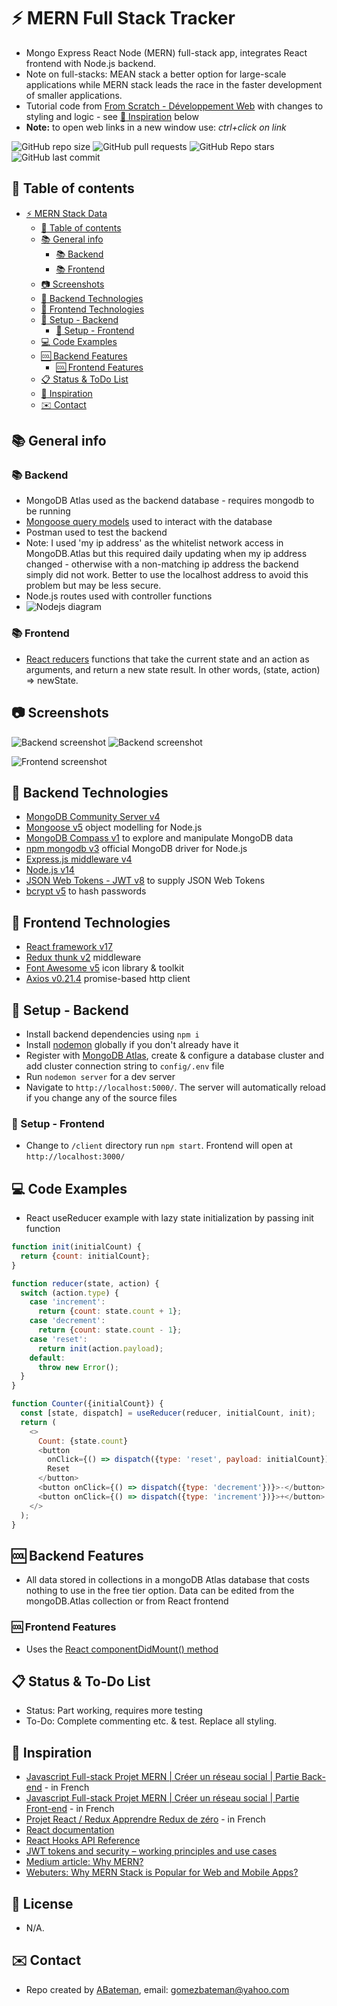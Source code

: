 # :zap: MERN Full Stack Tracker

* Mongo Express React Node (MERN) full-stack app, integrates React frontend with Node.js backend.
* Note on full-stacks: MEAN stack a better option for large-scale applications while MERN stack leads the race in the faster development of smaller applications.
* Tutorial code from [From Scratch - Développement Web](https://www.youtube.com/channel/UCHGLV13U7YRbjrKpqfbtyYg) with changes to styling and logic - see [:clap: Inspiration](#clap-inspiration) below
* **Note:** to open web links in a new window use: _ctrl+click on link_

![GitHub repo size](https://img.shields.io/github/repo-size/AndrewJBateman/mern-stack-data?style=plastic)
![GitHub pull requests](https://img.shields.io/github/issues-pr/AndrewJBateman/mern-stack-data?style=plastic)
![GitHub Repo stars](https://img.shields.io/github/stars/AndrewJBateman/mern-stack-data?style=plastic)
![GitHub last commit](https://img.shields.io/github/last-commit/AndrewJBateman/mern-stack-data?style=plastic)

## :page_facing_up: Table of contents

* [:zap: MERN Stack Data](#zap-mern-stack-data)
  * [:page_facing_up: Table of contents](#page_facing_up-table-of-contents)
  * [:books: General info](#books-general-info)
    * [:books: Backend](#books-backend)
    * [:books: Frontend](#books-frontend)
  * [:camera: Screenshots](#camera-screenshots)
  * [:signal_strength: Backend Technologies](#signal_strength-backend-technologies)
  * [:signal_strength: Frontend Technologies](#signal_strength-frontend-technologies)
  * [:floppy_disk: Setup - Backend](#floppy_disk-setup---backend)
    * [:floppy_disk: Setup - Frontend](#floppy_disk-setup---frontend)
  * [:computer: Code Examples](#computer-code-examples)
  * [:cool: Backend Features](#cool-backend-features)
    * [:cool: Frontend Features](#cool-frontend-featurres)
  * [:clipboard: Status & ToDo List](#clipboard-status-and-todo-list)
  * [:clap: Inspiration](#clap-inspiration)
  * [:envelope: Contact](#envelope-contact)

## :books: General info

### :books: Backend

* MongoDB Atlas used as the backend database - requires mongodb to be running
* [Mongoose query models](https://mongoosejs.com/docs/queries.html) used to interact with the database
* Postman used to test the backend
* Note: I used 'my ip address' as the whitelist network access in MongoDB.Atlas but this required daily updating when my ip address changed - otherwise with a non-matching ip address the backend simply did not work. Better to use the localhost address to avoid this problem but may be less secure.
* Node.js routes used with controller functions
* ![Nodejs diagram](./img/diagram.png)

### :books: Frontend

* [React reducers](https://reactjs.org/docs/hooks-reference.html) functions that take the current state and an action as arguments, and return a new state result. In other words, (state, action) => newState.

## :camera: Screenshots

![Backend screenshot](./img/mongodb.png)
![Backend screenshot](./img/postman.png)

![Frontend screenshot](./img/list.png)

## :signal_strength: Backend Technologies

* [MongoDB Community Server v4](https://www.mongodb.com/download-center/community)
* [Mongoose v5](https://mongoosejs.com/) object modelling for Node.js
* [MongoDB Compass v1](https://www.mongodb.com/es/products/compass) to explore and manipulate MongoDB data
* [npm mongodb v3](https://www.npmjs.com/package/mongodb) official MongoDB driver for Node.js
* [Express.js middleware v4](https://expressjs.com/)
* [Node.js v14](https://nodejs.org/es/)
* [JSON Web Tokens - JWT v8](https://www.npmjs.com/package/jsonwebtoken) to supply JSON Web Tokens
* [bcrypt v5](https://www.npmjs.com/package/bcrypt) to hash passwords

## :signal_strength: Frontend Technologies

* [React framework v17](https://reactjs.org/)
* [Redux thunk v2](https://www.npmjs.com/package/redux-thunk) middleware
* [Font Awesome v5](https://fontawesome.com/) icon library & toolkit
* [Axios v0.21.4](https://www.npmjs.com/package/axios) promise-based http client

## :floppy_disk: Setup - Backend

* Install backend dependencies using `npm i`
* Install [nodemon](https://www.npmjs.com/package/nodemon) globally if you don't already have it
* Register with [MongoDB Atlas](www.mongodb.com), create & configure a database cluster and add cluster connection string to `config/.env` file
* Run `nodemon server` for a dev server
* Navigate to `http://localhost:5000/`. The server will automatically reload if you change any of the source files

### :floppy_disk: Setup - Frontend

* Change to `/client` directory run `npm start`. Frontend will open at `http://localhost:3000/`

## :computer: Code Examples

* React useReducer example with lazy state initialization by passing init function

```javascript
function init(initialCount) {
  return {count: initialCount};
}

function reducer(state, action) {
  switch (action.type) {
    case 'increment':
      return {count: state.count + 1};
    case 'decrement':
      return {count: state.count - 1};
    case 'reset':
      return init(action.payload);
    default:
      throw new Error();
  }
}

function Counter({initialCount}) {
  const [state, dispatch] = useReducer(reducer, initialCount, init);
  return (
    <>
      Count: {state.count}
      <button
        onClick={() => dispatch({type: 'reset', payload: initialCount})}>
        Reset
      </button>
      <button onClick={() => dispatch({type: 'decrement'})}>-</button>
      <button onClick={() => dispatch({type: 'increment'})}>+</button>
    </>
  );
}

```

## :cool: Backend Features

* All data stored in collections in a mongoDB Atlas database that costs nothing to use in the free tier option. Data can be edited from the mongoDB.Atlas collection or from React frontend

### :cool: Frontend Features

* Uses the [React componentDidMount() method](https://reactjs.org/docs/state-and-lifecycle.html)

## :clipboard: Status & To-Do List

* Status: Part working, requires more testing
* To-Do: Complete commenting etc. & test. Replace all styling.

## :clap: Inspiration

* [Javascript Full-stack Projet MERN | Créer un réseau social | Partie Back-end](https://www.youtube.com/watch?v=SUPDFHuvhRc&list=PLEiMYEzpB4QsZIxBeWo9T1fCnii0XHfHP) - in French
* [Javascript Full-stack Projet MERN | Créer un réseau social | Partie Front-end](https://www.youtube.com/watch?v=ghdRD3pt8rg&list=PLEiMYEzpB4QsZIxBeWo9T1fCnii0XHfHP&index=2) - in French
* [Projet React / Redux Apprendre Redux de zéro](https://www.youtube.com/watch?v=1r6-WjzDgbM&list=PLEiMYEzpB4QsZIxBeWo9T1fCnii0XHfHP&index=3) - in French
* [React documentation](https://reactjs.org/docs/getting-started.html)
* [React Hooks API Reference](https://reactjs.org/docs/hooks-reference.html#useeffect)
* [JWT tokens and security – working principles and use cases](https://www.vaadata.com/blog/jwt-tokens-and-security-working-principles-and-use-cases/)
* [Medium article: Why MERN?](https://medium.com/geekculture/why-mern-a125cca5ab0e)
* [Webuters: Why MERN Stack is Popular for Web and Mobile Apps?](https://www.webuters.com/why-mern-stack-is-popular-for-web-and-mobile-apps)

## :file_folder: License

* N/A.

## :envelope: Contact

* Repo created by [ABateman](https://github.com/AndrewJBateman), email: gomezbateman@yahoo.com
